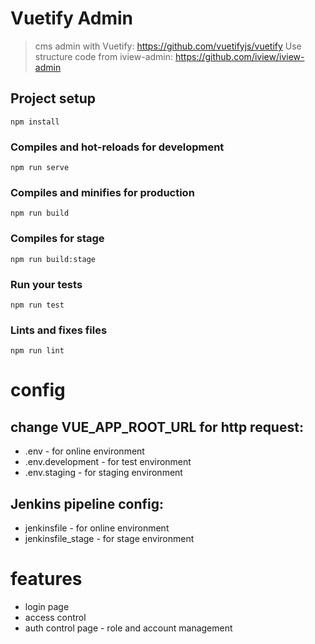 # Vuetify Admin

> cms admin with Vuetify: https://github.com/vuetifyjs/vuetify
> Use structure code from iview-admin: https://github.com/iview/iview-admin


## Project setup
```
npm install
```

### Compiles and hot-reloads for development
```
npm run serve
```

### Compiles and minifies for production
```
npm run build
```
### Compiles for stage
```
npm run build:stage
```

### Run your tests
```
npm run test
```

### Lints and fixes files
```
npm run lint
```

# config

## change VUE_APP_ROOT_URL for http request:

* .env - for online environment
* .env.development - for test environment
* .env.staging - for staging environment

## Jenkins pipeline config:

* jenkinsfile - for online environment
* jenkinsfile_stage - for stage environment

# features

* login page
* access control
* auth control page - role and account management
